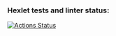### Hexlet tests and linter status:
[![Actions Status](https://github.com/Alexey-Shepelev/python-project-51/workflows/hexlet-check/badge.svg)](https://github.com/Alexey-Shepelev/python-project-51/actions)